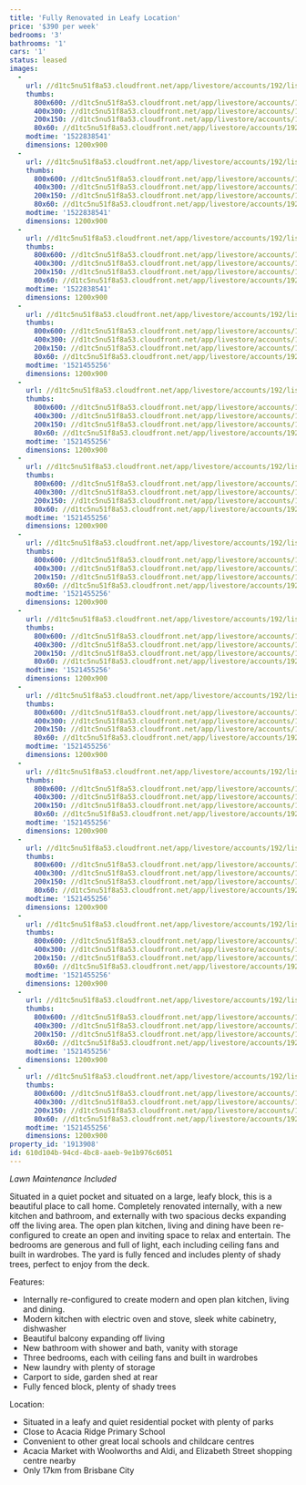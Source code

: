 ```yaml
---
title: 'Fully Renovated in Leafy Location'
price: '$390 per week'
bedrooms: '3'
bathrooms: '1'
cars: '1'
status: leased
images:
  -
    url: //d1tc5nu51f8a53.cloudfront.net/app/livestore/accounts/192/listings/1424340/images/Flaxton-29-Kitchen2-_4514695502_20180319082631.jpg
    thumbs:
      800x600: //d1tc5nu51f8a53.cloudfront.net/app/livestore/accounts/192/listings/1424340/images/Flaxton-29-Kitchen2-_4514695502_20180319082631_800x600.jpg
      400x300: //d1tc5nu51f8a53.cloudfront.net/app/livestore/accounts/192/listings/1424340/images/Flaxton-29-Kitchen2-_4514695502_20180319082631_400x300.jpg
      200x150: //d1tc5nu51f8a53.cloudfront.net/app/livestore/accounts/192/listings/1424340/images/Flaxton-29-Kitchen2-_4514695502_20180319082631_200x150.jpg
      80x60: //d1tc5nu51f8a53.cloudfront.net/app/livestore/accounts/192/listings/1424340/images/Flaxton-29-Kitchen2-_4514695502_20180319082631_80x60.jpg
    modtime: '1522838541'
    dimensions: 1200x900
  -
    url: //d1tc5nu51f8a53.cloudfront.net/app/livestore/accounts/192/listings/1424340/images/Flaxton-29-Front-Day_464014921_20180319082634.jpg
    thumbs:
      800x600: //d1tc5nu51f8a53.cloudfront.net/app/livestore/accounts/192/listings/1424340/images/Flaxton-29-Front-Day_464014921_20180319082634_800x600.jpg
      400x300: //d1tc5nu51f8a53.cloudfront.net/app/livestore/accounts/192/listings/1424340/images/Flaxton-29-Front-Day_464014921_20180319082634_400x300.jpg
      200x150: //d1tc5nu51f8a53.cloudfront.net/app/livestore/accounts/192/listings/1424340/images/Flaxton-29-Front-Day_464014921_20180319082634_200x150.jpg
      80x60: //d1tc5nu51f8a53.cloudfront.net/app/livestore/accounts/192/listings/1424340/images/Flaxton-29-Front-Day_464014921_20180319082634_80x60.jpg
    modtime: '1522838541'
    dimensions: 1200x900
  -
    url: //d1tc5nu51f8a53.cloudfront.net/app/livestore/accounts/192/listings/1424340/images/Flaxton-29-Deck-Dayn_3254144297_20180319082640.jpg
    thumbs:
      800x600: //d1tc5nu51f8a53.cloudfront.net/app/livestore/accounts/192/listings/1424340/images/Flaxton-29-Deck-Dayn_3254144297_20180319082640_800x600.jpg
      400x300: //d1tc5nu51f8a53.cloudfront.net/app/livestore/accounts/192/listings/1424340/images/Flaxton-29-Deck-Dayn_3254144297_20180319082640_400x300.jpg
      200x150: //d1tc5nu51f8a53.cloudfront.net/app/livestore/accounts/192/listings/1424340/images/Flaxton-29-Deck-Dayn_3254144297_20180319082640_200x150.jpg
      80x60: //d1tc5nu51f8a53.cloudfront.net/app/livestore/accounts/192/listings/1424340/images/Flaxton-29-Deck-Dayn_3254144297_20180319082640_80x60.jpg
    modtime: '1522838541'
    dimensions: 1200x900
  -
    url: //d1tc5nu51f8a53.cloudfront.net/app/livestore/accounts/192/listings/1424340/images/Flaxton-29-Kitchen-D_6984906982_20180319082636.jpg
    thumbs:
      800x600: //d1tc5nu51f8a53.cloudfront.net/app/livestore/accounts/192/listings/1424340/images/Flaxton-29-Kitchen-D_6984906982_20180319082636_800x600.jpg
      400x300: //d1tc5nu51f8a53.cloudfront.net/app/livestore/accounts/192/listings/1424340/images/Flaxton-29-Kitchen-D_6984906982_20180319082636_400x300.jpg
      200x150: //d1tc5nu51f8a53.cloudfront.net/app/livestore/accounts/192/listings/1424340/images/Flaxton-29-Kitchen-D_6984906982_20180319082636_200x150.jpg
      80x60: //d1tc5nu51f8a53.cloudfront.net/app/livestore/accounts/192/listings/1424340/images/Flaxton-29-Kitchen-D_6984906982_20180319082636_80x60.jpg
    modtime: '1521455256'
    dimensions: 1200x900
  -
    url: //d1tc5nu51f8a53.cloudfront.net/app/livestore/accounts/192/listings/1424340/images/Flaxton-29-Living3-D_4833963865_20180319082631.jpg
    thumbs:
      800x600: //d1tc5nu51f8a53.cloudfront.net/app/livestore/accounts/192/listings/1424340/images/Flaxton-29-Living3-D_4833963865_20180319082631_800x600.jpg
      400x300: //d1tc5nu51f8a53.cloudfront.net/app/livestore/accounts/192/listings/1424340/images/Flaxton-29-Living3-D_4833963865_20180319082631_400x300.jpg
      200x150: //d1tc5nu51f8a53.cloudfront.net/app/livestore/accounts/192/listings/1424340/images/Flaxton-29-Living3-D_4833963865_20180319082631_200x150.jpg
      80x60: //d1tc5nu51f8a53.cloudfront.net/app/livestore/accounts/192/listings/1424340/images/Flaxton-29-Living3-D_4833963865_20180319082631_80x60.jpg
    modtime: '1521455256'
    dimensions: 1200x900
  -
    url: //d1tc5nu51f8a53.cloudfront.net/app/livestore/accounts/192/listings/1424340/images/Flaxton-29-Living2-D_9420385047_20180319082637.jpg
    thumbs:
      800x600: //d1tc5nu51f8a53.cloudfront.net/app/livestore/accounts/192/listings/1424340/images/Flaxton-29-Living2-D_9420385047_20180319082637_800x600.jpg
      400x300: //d1tc5nu51f8a53.cloudfront.net/app/livestore/accounts/192/listings/1424340/images/Flaxton-29-Living2-D_9420385047_20180319082637_400x300.jpg
      200x150: //d1tc5nu51f8a53.cloudfront.net/app/livestore/accounts/192/listings/1424340/images/Flaxton-29-Living2-D_9420385047_20180319082637_200x150.jpg
      80x60: //d1tc5nu51f8a53.cloudfront.net/app/livestore/accounts/192/listings/1424340/images/Flaxton-29-Living2-D_9420385047_20180319082637_80x60.jpg
    modtime: '1521455256'
    dimensions: 1200x900
  -
    url: //d1tc5nu51f8a53.cloudfront.net/app/livestore/accounts/192/listings/1424340/images/Flaxton-29-Living-Da_7552251419_20180319082638.jpg
    thumbs:
      800x600: //d1tc5nu51f8a53.cloudfront.net/app/livestore/accounts/192/listings/1424340/images/Flaxton-29-Living-Da_7552251419_20180319082638_800x600.jpg
      400x300: //d1tc5nu51f8a53.cloudfront.net/app/livestore/accounts/192/listings/1424340/images/Flaxton-29-Living-Da_7552251419_20180319082638_400x300.jpg
      200x150: //d1tc5nu51f8a53.cloudfront.net/app/livestore/accounts/192/listings/1424340/images/Flaxton-29-Living-Da_7552251419_20180319082638_200x150.jpg
      80x60: //d1tc5nu51f8a53.cloudfront.net/app/livestore/accounts/192/listings/1424340/images/Flaxton-29-Living-Da_7552251419_20180319082638_80x60.jpg
    modtime: '1521455256'
    dimensions: 1200x900
  -
    url: //d1tc5nu51f8a53.cloudfront.net/app/livestore/accounts/192/listings/1424340/images/Flaxton-29-Bathroom-_2602707256_20180319082640.jpg
    thumbs:
      800x600: //d1tc5nu51f8a53.cloudfront.net/app/livestore/accounts/192/listings/1424340/images/Flaxton-29-Bathroom-_2602707256_20180319082640_800x600.jpg
      400x300: //d1tc5nu51f8a53.cloudfront.net/app/livestore/accounts/192/listings/1424340/images/Flaxton-29-Bathroom-_2602707256_20180319082640_400x300.jpg
      200x150: //d1tc5nu51f8a53.cloudfront.net/app/livestore/accounts/192/listings/1424340/images/Flaxton-29-Bathroom-_2602707256_20180319082640_200x150.jpg
      80x60: //d1tc5nu51f8a53.cloudfront.net/app/livestore/accounts/192/listings/1424340/images/Flaxton-29-Bathroom-_2602707256_20180319082640_80x60.jpg
    modtime: '1521455256'
    dimensions: 1200x900
  -
    url: //d1tc5nu51f8a53.cloudfront.net/app/livestore/accounts/192/listings/1424340/images/Flaxton-29-Bed3-Dayn_894787694_20180319082642.jpg
    thumbs:
      800x600: //d1tc5nu51f8a53.cloudfront.net/app/livestore/accounts/192/listings/1424340/images/Flaxton-29-Bed3-Dayn_894787694_20180319082642_800x600.jpg
      400x300: //d1tc5nu51f8a53.cloudfront.net/app/livestore/accounts/192/listings/1424340/images/Flaxton-29-Bed3-Dayn_894787694_20180319082642_400x300.jpg
      200x150: //d1tc5nu51f8a53.cloudfront.net/app/livestore/accounts/192/listings/1424340/images/Flaxton-29-Bed3-Dayn_894787694_20180319082642_200x150.jpg
      80x60: //d1tc5nu51f8a53.cloudfront.net/app/livestore/accounts/192/listings/1424340/images/Flaxton-29-Bed3-Dayn_894787694_20180319082642_80x60.jpg
    modtime: '1521455256'
    dimensions: 1200x900
  -
    url: //d1tc5nu51f8a53.cloudfront.net/app/livestore/accounts/192/listings/1424340/images/Flaxton-29-Bed2-Dayn_3226147786_20180319082642.jpg
    thumbs:
      800x600: //d1tc5nu51f8a53.cloudfront.net/app/livestore/accounts/192/listings/1424340/images/Flaxton-29-Bed2-Dayn_3226147786_20180319082642_800x600.jpg
      400x300: //d1tc5nu51f8a53.cloudfront.net/app/livestore/accounts/192/listings/1424340/images/Flaxton-29-Bed2-Dayn_3226147786_20180319082642_400x300.jpg
      200x150: //d1tc5nu51f8a53.cloudfront.net/app/livestore/accounts/192/listings/1424340/images/Flaxton-29-Bed2-Dayn_3226147786_20180319082642_200x150.jpg
      80x60: //d1tc5nu51f8a53.cloudfront.net/app/livestore/accounts/192/listings/1424340/images/Flaxton-29-Bed2-Dayn_3226147786_20180319082642_80x60.jpg
    modtime: '1521455256'
    dimensions: 1200x900
  -
    url: //d1tc5nu51f8a53.cloudfront.net/app/livestore/accounts/192/listings/1424340/images/Flaxton-29-Bed1-Dayn_8158412563_20180319082644.jpg
    thumbs:
      800x600: //d1tc5nu51f8a53.cloudfront.net/app/livestore/accounts/192/listings/1424340/images/Flaxton-29-Bed1-Dayn_8158412563_20180319082644_800x600.jpg
      400x300: //d1tc5nu51f8a53.cloudfront.net/app/livestore/accounts/192/listings/1424340/images/Flaxton-29-Bed1-Dayn_8158412563_20180319082644_400x300.jpg
      200x150: //d1tc5nu51f8a53.cloudfront.net/app/livestore/accounts/192/listings/1424340/images/Flaxton-29-Bed1-Dayn_8158412563_20180319082644_200x150.jpg
      80x60: //d1tc5nu51f8a53.cloudfront.net/app/livestore/accounts/192/listings/1424340/images/Flaxton-29-Bed1-Dayn_8158412563_20180319082644_80x60.jpg
    modtime: '1521455256'
    dimensions: 1200x900
  -
    url: //d1tc5nu51f8a53.cloudfront.net/app/livestore/accounts/192/listings/1424340/images/Flaxton-29-Laundry-D_5365418939_20180319082645.jpg
    thumbs:
      800x600: //d1tc5nu51f8a53.cloudfront.net/app/livestore/accounts/192/listings/1424340/images/Flaxton-29-Laundry-D_5365418939_20180319082645_800x600.jpg
      400x300: //d1tc5nu51f8a53.cloudfront.net/app/livestore/accounts/192/listings/1424340/images/Flaxton-29-Laundry-D_5365418939_20180319082645_400x300.jpg
      200x150: //d1tc5nu51f8a53.cloudfront.net/app/livestore/accounts/192/listings/1424340/images/Flaxton-29-Laundry-D_5365418939_20180319082645_200x150.jpg
      80x60: //d1tc5nu51f8a53.cloudfront.net/app/livestore/accounts/192/listings/1424340/images/Flaxton-29-Laundry-D_5365418939_20180319082645_80x60.jpg
    modtime: '1521455256'
    dimensions: 1200x900
  -
    url: //d1tc5nu51f8a53.cloudfront.net/app/livestore/accounts/192/listings/1424340/images/Flaxton-29-Backyard-_5261326399_20180319082635.jpg
    thumbs:
      800x600: //d1tc5nu51f8a53.cloudfront.net/app/livestore/accounts/192/listings/1424340/images/Flaxton-29-Backyard-_5261326399_20180319082635_800x600.jpg
      400x300: //d1tc5nu51f8a53.cloudfront.net/app/livestore/accounts/192/listings/1424340/images/Flaxton-29-Backyard-_5261326399_20180319082635_400x300.jpg
      200x150: //d1tc5nu51f8a53.cloudfront.net/app/livestore/accounts/192/listings/1424340/images/Flaxton-29-Backyard-_5261326399_20180319082635_200x150.jpg
      80x60: //d1tc5nu51f8a53.cloudfront.net/app/livestore/accounts/192/listings/1424340/images/Flaxton-29-Backyard-_5261326399_20180319082635_80x60.jpg
    modtime: '1521455256'
    dimensions: 1200x900
  -
    url: //d1tc5nu51f8a53.cloudfront.net/app/livestore/accounts/192/listings/1424340/images/flaxton-29-map-dayne_1013784829_20180319082053.jpg
    thumbs:
      800x600: //d1tc5nu51f8a53.cloudfront.net/app/livestore/accounts/192/listings/1424340/images/flaxton-29-map-dayne_1013784829_20180319082053_800x600.jpg
      400x300: //d1tc5nu51f8a53.cloudfront.net/app/livestore/accounts/192/listings/1424340/images/flaxton-29-map-dayne_1013784829_20180319082053_400x300.jpg
      200x150: //d1tc5nu51f8a53.cloudfront.net/app/livestore/accounts/192/listings/1424340/images/flaxton-29-map-dayne_1013784829_20180319082053_200x150.jpg
      80x60: //d1tc5nu51f8a53.cloudfront.net/app/livestore/accounts/192/listings/1424340/images/flaxton-29-map-dayne_1013784829_20180319082053_80x60.jpg
    modtime: '1521455256'
    dimensions: 1200x900
property_id: '1913908'
id: 610d104b-94cd-4bc8-aaeb-9e1b976c6051
---
```

*Lawn Maintenance Included*

Situated in a quiet pocket and situated on a large, leafy block, this is a beautiful place to call home. Completely renovated internally, with a new kitchen and bathroom, and externally with two spacious decks expanding off the living area. The open plan kitchen, living and dining have been re-configured to create an open and inviting space to relax and entertain. The bedrooms are generous and full of light, each including ceiling fans and built in wardrobes. The yard is fully fenced and includes plenty of shady trees, perfect to enjoy from the deck.

Features:
*  Internally re-configured to create modern and open plan kitchen, living and dining.
*  Modern kitchen with electric oven and stove, sleek white cabinetry, dishwasher
*  Beautiful balcony expanding off living
*  New bathroom with shower and bath, vanity with storage
*  Three bedrooms, each with ceiling fans and built in wardrobes
*  New laundry with plenty of storage
*  Carport to side, garden shed at rear
*  Fully fenced block, plenty of shady trees

Location:
*  Situated in a leafy and quiet residential pocket with plenty of parks
*  Close to Acacia Ridge Primary School 
*  Convenient to other great local schools and childcare centres
*  Acacia Market with Woolworths and Aldi, and Elizabeth Street shopping centre nearby 
*  Only 17km from Brisbane City